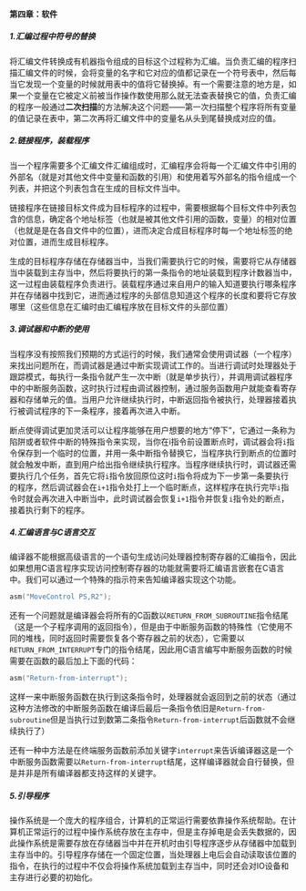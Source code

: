 #### 第四章：软件

##### 1.汇编过程中符号的替换

将汇编文件转换成有机器指令组成的目标这个过程称为汇编。当负责汇编的程序扫描汇编文件的时候，会将变量的名字和它对应的值都记录在一个符号表中，然后每当它发现一个变量的时候就用表中的值将它替换掉。有一个需要注意的地方是，如果一个变量在它被定义前被当作操作数使用那么就无法查表替换它的值，负责汇编的程序一般通过**二次扫描**的方法解决这个问题——第一次扫描整个程序将所有变量的值记录在表中，第二次再将汇编文件中的变量名从头到尾替换成对应的值。

##### 2.链接程序，装载程序

当一个程序需要多个汇编文件汇编组成时，汇编程序会将每一个汇编文件中引用的外部名（就是对其他文件中变量和函数的引用）和使用着写外部名的指令组成一个列表，并把这个列表包含在生成的目标文件当中。

链接程序在链接目标文件成为目标程序的过程中，需要根据每个目标文件中列表包含的信息，确定各个地址标签（也就是被其他文件引用的函数，变量）的相对位置（也就是是在各自文件中的位置），进而决定合成目标程序时每一个地址标签的绝对位置，进而生成目标程序。

生成的目标程序存储在存储器当中，当我们需要执行它的时候，需要将它从存储器当中装载到主存当中，然后将要执行的第一条指令的地址装载到程序计数器当中，这一过程由装载程序负责进行。装载程序通过来自用户的输入知道要执行哪条程序并在存储器中找到它，进而通过程序的头部信息知道这个程序的长度和要将它存放哪里（这些信息在汇编时由汇编程序放在目标文件的头部位置）

##### 3.调试器和中断的使用

当程序没有按照我们预期的方式运行的时候，我们通常会使用调试器（一个程序）来找出问题所在，而调试器是通过中断实现调试工作的。当进行调试时处理器处于跟踪模式，每执行一条指令就产生一次中断（就是单步执行），并调用调试器程序中的中断服务函数，这时执行过程由调试器控制，通过服务函数用户就能查看寄存器和存储单元的值。当用户允许继续执行时，中断返回指令被执行，处理器接着执行被调试程序的下一条程序，接着再次进入中断。

断点使得调试更加灵活可以让程序能够在用户想要的地方“停下”，它通过一条称为陷阱或者软件中断的特殊指令来实现，当你在i指令前设置断点时，调试器会将`i`指令保存到一个临时的位置，并用一条中断指令替换它，当程序执行到断点的位置时就会触发中断，直到用户给出指令继续执行程序。当程序继续执行时，调试器还需要执行几个任务，首先它将`i`指令放回原位这时`i`指令将成为下一步第一条要执行的程序，然后调试器会在`i+1`指令处打上一个临时断点，这样程序在执行完毕`i`指令时就会再次进入中断当中，此时调试器会恢复`i+1`指令并恢复`i`指令处的断点，接着执行剩下的程序。

##### 4.汇编语言与C语言交互

编译器不能根据高级语言的一个语句生成访问处理器控制寄存器的汇编指令，因此如果想用C语言程序实现访问控制寄存器的功能就需要将汇编语言嵌套在C语言中。我们可以通过一个特殊的指示符来告知编译器实现这个功能。

```c
asm("MoveControl PS,R2");
```

还有一个问题就是编译器会将所有的C函数以`RETURN_FROM_SUBROUTINE`指令结尾（这是一个子程序调用的返回指令），但是由于中断服务函数的特殊性（它使用不同的堆栈，同时返回时需要恢复各个寄存器之前的状态），它需要以`RETURN_FROM_INTERRUPT`专门的指令结尾，因此用C语言编写中断服务函数的时候需要在函数的最后加上下面的代码：

```c
asm("Return-from-interrupt");
```

这样一来中断服务函数在执行到这条指令时，处理器就会返回到之前的状态（通过这种方法修改的中断服务函数在编译后最后一条指令依旧是`Return-from-subroutine`但是当执行过到数第二条指令`Return-from-interrupt`后函数就不会继续执行了）

还有一种中方法是在终端服务函数前添加关键字`interrupt`来告诉编译器这是一个中断服务函数需要以`Return-from-interrupt`结尾，这样编译器就会自行替换，但是并非是所有编译器都支持这样的关键字。

##### 5.引导程序

操作系统是一个庞大的程序组合，计算机的正常运行需要依靠操作系统帮助。在计算机正常运行的过程中操作系统存放在主存中，但是主存掉电是会丢失数据的，因此操作系统是需要存放在存储器当中并在开机时由引导程序逐步从存储器中加载到主存当中的。引导程序存储在一个固定位置，当处理器上电后会自动读取该位置的指令，在执行的过程中不仅会将操作系统加载到主存当中，同时还会对IO设备和主存进行必要的初始化。